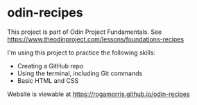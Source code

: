 # odin-recipes
This project is part of Odin Project Fundamentals. See https://www.theodinproject.com/lessons/foundations-recipes

I'm using this project to practice the following skills:
    <ul>
        <li>Creating a GitHub repo</li>
        <li>Using the terminal, including Git commands</li>
        <li>Basic HTML and CSS</li>
    </ul>

Website is viewable at https://rogamorris.github.io/odin-recipes